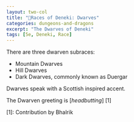 ```yaml
---
layout: two-col
title: "🏰Races of Deneki: Dwarves"
categories: dungeons-and-dragons
excerpt: "The Dwarves of Deneki"
tags: [5e, Deneki, Race]
---
```


There are three dwarven subraces:
- Mountain Dwarves
- Hill Dwarves
- Dark Dwarves, commonly known as Duergar

Dwarves speak with a Scottish inspired accent.

The Dwarven greeting is [_headbutting_] [1]

[1]: Contribution by Bhalrik